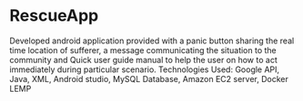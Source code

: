 # RescueApp
Developed android application provided with a panic button sharing the real time location of sufferer, a message communicating the situation to the community and Quick user guide manual to help the user on how to act immediately during particular scenario.
Technologies Used: Google API, Java, XML, Android studio, MySQL Database, Amazon EC2 server, Docker LEMP
